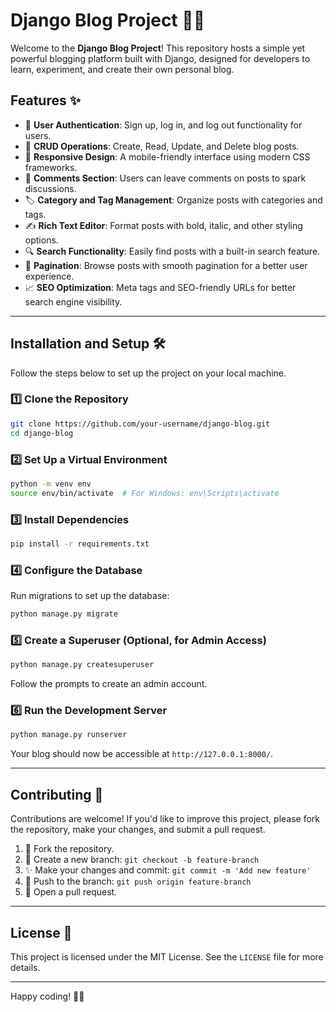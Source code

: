 # Django Blog Project 📝🚀

Welcome to the **Django Blog Project**! This repository hosts a simple yet powerful blogging platform built with Django, designed for developers to learn, experiment, and create their own personal blog.

## Features ✨

- 🔐 **User Authentication**: Sign up, log in, and log out functionality for users.
- 📝 **CRUD Operations**: Create, Read, Update, and Delete blog posts.
- 📱 **Responsive Design**: A mobile-friendly interface using modern CSS frameworks.
- 💬 **Comments Section**: Users can leave comments on posts to spark discussions.
- 🏷️ **Category and Tag Management**: Organize posts with categories and tags.
- ✍️ **Rich Text Editor**: Format posts with bold, italic, and other styling options.
- 🔍 **Search Functionality**: Easily find posts with a built-in search feature.
- 📄 **Pagination**: Browse posts with smooth pagination for a better user experience.
- 📈 **SEO Optimization**: Meta tags and SEO-friendly URLs for better search engine visibility.

---

## Installation and Setup 🛠️

Follow the steps below to set up the project on your local machine.

### 1️⃣ Clone the Repository

```bash
git clone https://github.com/your-username/django-blog.git
cd django-blog
```

### 2️⃣ Set Up a Virtual Environment

```bash
python -m venv env
source env/bin/activate  # For Windows: env\Scripts\activate
```

### 3️⃣ Install Dependencies

```bash
pip install -r requirements.txt
```

### 4️⃣ Configure the Database

Run migrations to set up the database:

```bash
python manage.py migrate
```

### 5️⃣ Create a Superuser (Optional, for Admin Access)

```bash
python manage.py createsuperuser
```

Follow the prompts to create an admin account.

### 6️⃣ Run the Development Server

```bash
python manage.py runserver
```

Your blog should now be accessible at `http://127.0.0.1:8000/`.

---

## Contributing 🤝

Contributions are welcome! If you'd like to improve this project, please fork the repository, make your changes, and submit a pull request.

1. 🍴 Fork the repository.
2. 🌿 Create a new branch: `git checkout -b feature-branch`
3. ✨ Make your changes and commit: `git commit -m 'Add new feature'`
4. 🚀 Push to the branch: `git push origin feature-branch`
5. 🔄 Open a pull request.

---

## License 📜

This project is licensed under the MIT License. See the `LICENSE` file for more details.

---

Happy coding! 🚀🔥